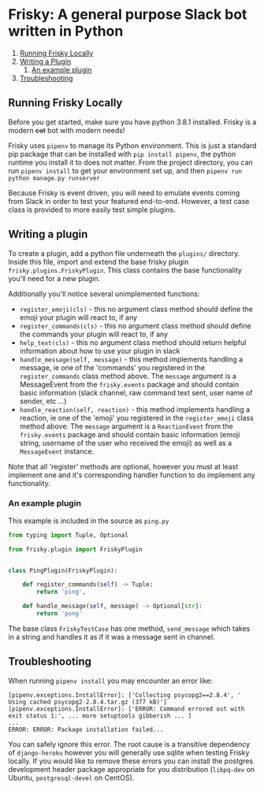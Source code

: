 # Frisky: A general purpose Slack bot written in Python

1. [Running Frisky Locally](#running-frisky-locally)
2. [Writing a Plugin](#writing-a-plugin)
   1. [An example plugin](#an-example-plugin)
3. [Troubleshooting](#troubleshooting)

## Running Frisky Locally
Before you get started, make sure you have python 3.8.1 installed.  Frisky is a modern ~~cat~~ bot with modern needs!

Frisky uses `pipenv` to manage its Python environment. This is just a standard pip package that can be installed with
`pip install pipenv`, the python runtime you install it to does not matter.  From the project directory, you can run
`pipenv install` to get your environment set up, and then `pipenv run python manage.py runserver`

Because Frisky is event driven, you will need to emulate events coming from Slack in order to test your featured
end-to-end. However, a test case class is provided to more easily test simple plugins.

## Writing a plugin
To create a plugin, add a python file underneath the `plugins/` directory. Inside this file, import and extend the base
frisky plugin `frisky.plugins.FriskyPlugin`.  This class contains the base functionality you'll need for a new plugin.

Additionally you'll notice several unimplemented functions:

* `register_emoji(cls)` - this no argument class method should define the emoji your plugin will react to, if any
* `register_commands(cls)` - this no argument class method should define the commands your plugin will react to, if any
* `help_text(cls)` - this no argument class method should return helpful information about how to use your plugin in 
   slack
* `handle_message(self, message)` - this method implements handling a message, ie one of the 'commands' you registered
   in the `register_commands` class method above. The `message` argument is a MessageEvent from the `frisky.events`
   package and should contain basic information (slack channel, raw command text sent, user name of sender, etc ...)
* `handle_reaction(self, reaction)` - this method implements handling a reaction, ie one of the 'emoji' you registered
   in the `register_emoji` class method above.  The `message` argument is a `ReactionEvent` from the `frisky.events`
   package and should contain basic information (emoji string, username of the user who received the emoji) as well as 
   a `MessageEvent` instance.            

Note that all 'register' methods are optional, however you must at least implement one and it's corresponding handler
function to do implement any functionality.                  

### An example plugin
This example is included in the source as `ping.py`

```python
from typing import Tuple, Optional

from frisky.plugin import FriskyPlugin


class PingPlugin(FriskyPlugin):

    def register_commands(self) -> Tuple:
        return 'ping',

    def handle_message(self, message) -> Optional[str]:
        return 'pong'
```

The base class `FriskyTestCase` has one method, `send_message` which takes in a string and handles it as if it was a
message sent in channel.

## Troubleshooting
When running `pipenv install` you may encounter an error like:
```
[pipenv.exceptions.InstallError]: ['Collecting psycopg2==2.8.4', '  Using cached psycopg2-2.8.4.tar.gz (377 kB)']
[pipenv.exceptions.InstallError]: ['ERROR: Command errored out with exit status 1:', ... more setuptools gibberish ... ]
...
ERROR: ERROR: Package installation failed...
```
You can safely ignore this error.  The root cause is a transitive dependency of `django-heroku` however you will
generally use sqlite when testing Frisky locally.  If you would like to remove these errors you can install the 
postgres development header package appropriate for you distribution (`libpq-dev` on Ubuntu, `postgresql-devel` on
CentOS).
